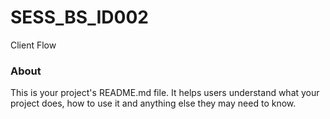 SESS_BS_ID002
=============

Client Flow

### About

This is your project's README.md file. It helps users understand what your
project does, how to use it and anything else they may need to know.
